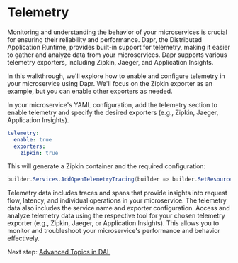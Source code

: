 # Telemetry

Monitoring and understanding the behavior of your microservices is crucial for ensuring their reliability and performance. Dapr, the Distributed Application Runtime, provides built-in support for telemetry, making it easier to gather and analyze data from your microservices. Dapr supports various telemetry exporters, including Zipkin, Jaeger, and Application Insights.

In this walkthrough, we'll explore how to enable and configure telemetry in your microservice using Dapr. We'll focus on the Zipkin exporter as an example, but you can enable other exporters as needed.

In your microservice's YAML configuration, add the telemetry section to enable telemetry and specify the desired exporters (e.g., Zipkin, Jaeger, Application Insights).

```yml
telemetry:
  enable: true
  exporters:
    zipkin: true
```

This will generate a Zipkin container and the required configuration:

```cs
builder.Services.AddOpenTelemetryTracing(builder => builder.SetResourceBuilder(ResourceBuilder.CreateDefault().AddService("Store")).AddAspNetCoreInstrumentation().AddZipkinExporter(x => x.Endpoint = new System.Uri("http://zipkin:9411/api/v2/spans")));
```

Telemetry data includes traces and spans that provide insights into request flow, latency, and individual operations in your microservice. The telemetry data also includes the service name and exporter configuration. Access and analyze telemetry data using the respective tool for your chosen telemetry exporter (e.g., Zipkin, Jaeger, or Application Insights). This allows you to monitor and troubleshoot your microservice's performance and behavior effectively.

Next step: [Advanced Topics in DAL](../dal/advanced-topics-in-dal.md)
